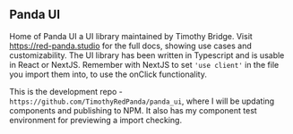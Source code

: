 ## Panda UI

Home of Panda UI a UI library maintained by Timothy Bridge.
Visit https://red-panda.studio for the full docs, showing use cases and
customizability.
The UI library has been written in Typescript and is usable in React or NextJS.
Remember with NextJS to set `'use client'` in the file you import them into, to use
the onClick functionality.

This is the development repo - `https://github.com/TimothyRedPanda/panda_ui`, where I will be updating components and publishing
to NPM. 
It also has my component test environment for previewing a import checking.
